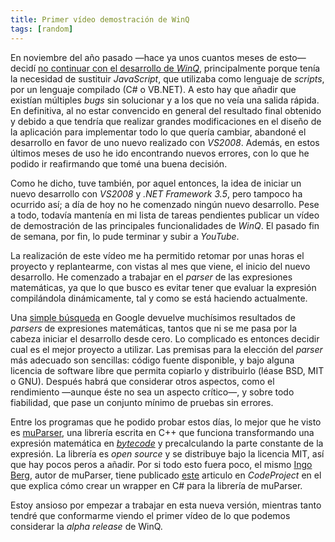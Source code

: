 ```yaml
---
title: Primer vídeo demostración de WinQ
tags: [random]
---
```

En noviembre del año pasado —hace ya unos cuantos meses de esto— decidí [no continuar con el desarrollo de _WinQ_](/winq-punto-y-aparte/), principalmente porque tenía la necesidad de sustituir _JavaScript_, que utilizaba como lenguaje de _scripts_, por un lenguaje compilado (C# o VB.NET). A esto hay que añadir que existían múltiples _bugs_ sin solucionar y a los que no veía una salida rápida. En definitiva, al no estar convencido en general del resultado final obtenido y debido a que tendría que realizar grandes modificaciones en el diseño de la aplicación para implementar todo lo que quería cambiar, abandoné el desarrollo en favor de uno nuevo realizado con _VS2008_. Además, en estos últimos meses de uso he ido encontrando nuevos errores, con lo que he podido ir reafirmando que tomé una buena decisión.

Como he dicho, tuve también, por aquel entonces, la idea de iniciar un nuevo desarrollo con _VS2008_ y _.NET Framework 3.5_, pero tampoco ha ocurrido así; a día de hoy no he comenzado ningún nuevo desarrollo. Pese a todo, todavía mantenía en mi lista de tareas pendientes publicar un vídeo de demostración de las principales funcionalidades de _WinQ_. El pasado fin de semana, por fin, lo pude terminar y subir a _YouTube_.

La realización de este vídeo me ha permitido retomar por unas horas el proyecto y replantearme, con vistas al mes que viene, el inicio del nuevo desarrollo. He comenzado a trabajar en el _parser_ de las expresiones matemáticas, ya que lo que busco es evitar tener que evaluar la expresión compilándola dinámicamente, tal y como se está haciendo actualmente.

Una [simple búsqueda](http://www.google.com/search?hl=en&q=parser+math "Búsqueda 'Math parser'") en Google devuelve muchísimos resultados de _parsers_ de expresiones matemáticas, tantos que ni se me pasa por la cabeza iniciar el desarrollo desde cero. Lo complicado es entonces decidir cual es el mejor proyecto a utilizar. Las premisas para la elección del _parser_ más adecuado son sencillas: código fuente disponible, y bajo alguna licencia de software libre que permita copiarlo y distribuirlo (léase BSD, MIT o GNU). Después habrá que considerar otros aspectos, como el rendimiento —aunque éste no sea un aspecto crítico—, y sobre todo fiabilidad, que pase un conjunto mínimo de pruebas sin errores.

Entre los programas que he podido probar estos días, lo mejor que he visto es [muParser](http://muparser.sourceforge.net/), una librería escrita en C++ que funciona transformando una expresión matemática en _[bytecode](http://es.wikipedia.org/wiki/Bytecode)_ y precalculando la parte constante de la expresión. La librería es _open source_ y se distribuye bajo la licencia MIT, así que hay pocos peros a añadir. Por si todo esto fuera poco, el mismo [Ingo Berg](http://beltoforion.de/index_en.html "The private homepage of Ingo Berg"), autor de muParser, tiene publicado [este](http://www.codeproject.com/script/Articles/ArticleVersion.aspx?aid=18384&av=0 "Parsing Mathematical Expressions with muParser") articulo en _CodeProject_ en el que explica cómo crear un wrapper en C# para la librería de muParser.

Estoy ansioso por empezar a trabajar en esta nueva versión, mientras tanto tendré que conformarme viendo el primer vídeo de lo que podemos considerar la _alpha release_ de WinQ.
